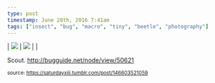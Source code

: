 ```yaml
---
type: post
timestamp: June 28th, 2016 7:41am
tags: ["insect", "bug", "macro", "tiny", "beetle", "photography"]
---
```


| <img src="https://saturdayxiii.github.io/media/146603521059_1.jpg"/> | <img src="https://saturdayxiii.github.io/media/146603521059_2.jpg"/> |  |

Scout.
<a href="http://bugguide.net/node/view/50621" target="_blank">http://bugguide.net/node/view/50621</a><br/>
 
  
<small>source: https://saturdayxiii.tumblr.com/post/146603521059</small>